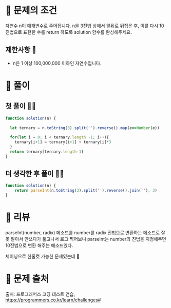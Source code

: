 # 📌 문제의 조건
자연수 n이 매개변수로 주어집니다. n을 3진법 상에서 앞뒤로 뒤집은 후, 이를 다시 10진법으로 표현한 수를 return 하도록 solution 함수를 완성해주세요.
## 제한사항 🤔
* n은 1 이상 100,000,000 이하인 자연수입니다.

# 📌 풀이

## 첫 풀이 👨‍💻

```jsx
function solution(n) {
    
  let ternary = n.toString(3).split('').reverse().map(e=>Number(e))
  
  for(let i = 0; i < ternary.length -1; i++){
    ternary[i+1] = ternary[i+1] + ternary[i]*3
  }
  return ternary[ternary.length-1]
}
```

## 더 생각한 후 풀이 👨‍💻

```jsx
function solution(n) {
    return parseInt(n.toString(3).split('').reverse().join(''), 3)
}
```

# 📌 리뷰

parseInt(number, radix) 메소드를 number를 radix 진법으로 변환하는 메소드로 잘못 알아서 안쓰다가 풀고나서 로그 찍어보니 parseInt는 number의 진법을 지정해주면 10진법으로 변환 해주는 메소드였다.

체이닝으로 한줄컷 가능한 문제였는데 🤦

# 📌 문제 출처
출처: 프로그래머스 코딩 테스트 연습, https://programmers.co.kr/learn/challenges# 
